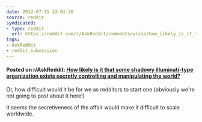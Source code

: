 ```yaml
---
date: 2012-07-15 22:01:20
source: reddit
syndicated:
- type: reddit
  url: https://reddit.com/r/AskReddit/comments/wlcso/how_likely_is_it_that_some_shadowy_illuminatitype/
tags:
- AskReddit
- reddit_submission
---
```


#### Posted on r/AskReddit: [How likely is it that some shadowy illuminati-type organization exists secretly controlling and manipulating the world?](https://reddit.com/r/AskReddit/comments/wlcso/how_likely_is_it_that_some_shadowy_illuminatitype/)

Or, how difficult would it be for we as redditors to start one (obviously we're not going to post about it here!)

It seems the secretiveness of the affair would make it difficult to scale worldwide.